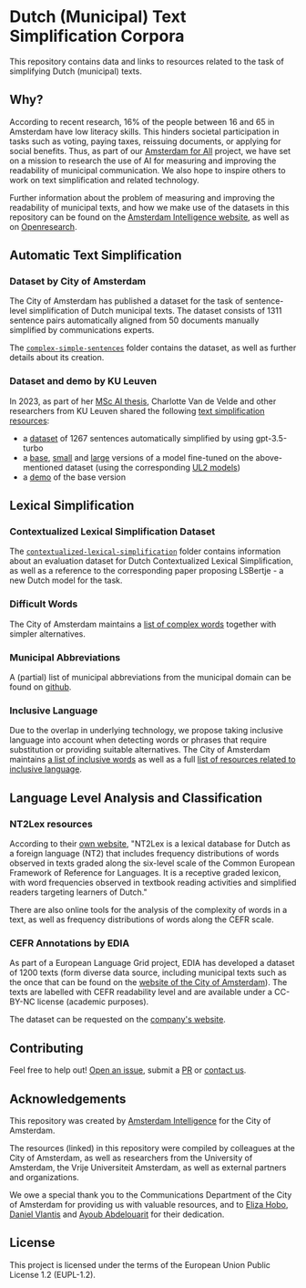 # Dutch (Municipal) Text Simplification Corpora


This repository contains data and links to resources related to the task of simplifying Dutch (municipal) texts.

## Why?
According to recent research, 16% of the people between 16 and 65 in Amsterdam have low literacy skills.
This hinders societal participation in tasks such as voting, paying taxes, reissuing documents, or applying for social benefits.
Thus, as part of our [Amsterdam for All](https://www.amsterdamintelligence.com/projects/amsterdam-for-all) project, we have set on a mission to research the use of AI for measuring and improving the readability of municipal communication. We also hope to inspire others to work on text simplification and related technology.

Further information about the problem of measuring and improving the readability of municipal texts,
and how we make use of the datasets in this repository can be found on the [Amsterdam Intelligence website](https://www.amsterdamintelligence.com/posts/automatically-assessing-and-improving-the-readability-of-municipal-communication),
as well as on [Openresearch](https://openresearch.amsterdam/nl/page/89472/improving-readability).

[//]: # (## Folder Structure)

[//]: # ()
[//]: # (* [`complex-simple-sentences`]&#40;./complex-simple-sentences&#41;: contains an evaluation dataset for the task of sentence-level simplification of Dutch municipal texts )

[//]: # (* [`contextualized-lexical-simplification`]&#40;./contextualized-lexical-simplification&#41;: contains information about an evaluation dataset for Contextualized Lexical Simplification)

[//]: # (* [`resources`]&#40;./resources&#41;: contains various links to resources related to the analysis of text complexity and text simplification in the municipal domain, such as lists of complex words, abbreviations, or other existing corpora)


## Automatic Text Simplification

### Dataset by City of Amsterdam

The City of Amsterdam has published a dataset for the task of sentence-level simplification of Dutch municipal texts.
The dataset consists of 1311 sentence pairs automatically aligned from 50 documents manually simplified by communications experts.

The [`complex-simple-sentences`](./complex-simple-sentences) folder contains the dataset,
as well as further details about its creation.

### Dataset and demo by KU Leuven

In 2023, as part of her [MSc AI thesis](https://clin33.uantwerpen.be/abstract/automatic-sentence-level-simplification-for-dutch/), Charlotte Van de Velde and other researchers from KU Leuven shared the following [text simplification resources](https://huggingface.co/collections/BramVanroy/dutch-simplification-650c7f54a853f6b3f8a25979):
- a [dataset](https://huggingface.co/datasets/BramVanroy/chatgpt-dutch-simplification) of 1267 sentences automatically simplified by using gpt-3.5-turbo
- a [base](https://huggingface.co/BramVanroy/ul2-base-dutch-simplification-mai-2023), [small](https://huggingface.co/BramVanroy/ul2-small-dutch-simplification-mai-2023) and [large](https://huggingface.co/BramVanroy/ul2-large-dutch-simplification-mai-2023) versions of a model fine-tuned on the above-mentioned dataset (using the corresponding [UL2 models](https://huggingface.co/yhavinga))
- a [demo](https://huggingface.co/spaces/BramVanroy/mai-simplification-nl-2023-demo) of the base version

## Lexical Simplification

### Contextualized Lexical Simplification Dataset
The [`contextualized-lexical-simplification`](./contextualized-lexical-simplification) folder contains information about an evaluation dataset for Dutch Contextualized Lexical Simplification,
as well as a reference to the corresponding paper proposing LSBertje - a new Dutch model for the task.

### Difficult Words
The City of Amsterdam maintains a [list of complex words](https://www.amsterdam.nl/schrijfwijzer/moeilijke-woorden/) together with simpler alternatives.

### Municipal Abbreviations
A (partial) list of municipal abbreviations from the municipal domain can be found on [github](https://github.com/Amsterdam/afkortingen).

### Inclusive Language
Due to the overlap in underlying technology, we propose taking inclusive language into account when detecting words or phrases that require substitution or providing suitable alternatives.
The City of Amsterdam maintains [a list of inclusive words](https://www.amsterdam.nl/schrijfwijzer/inclusieve-taal-richtlijnen-tips/inclusieve-woordenlijst/)
as well as a full [list of resources related to inclusive language](https://www.amsterdam.nl/schrijfwijzer/inclusieve-taal-richtlijnen-tips/bronnen-inclusieve-taal/).



## Language Level Analysis and Classification

### NT2Lex resources
According to their [own website](https://cental.uclouvain.be/cefrlex/nt2lex/),
"NT2Lex is a lexical database for Dutch as a foreign language (NT2) that includes frequency distributions of words observed in texts graded along the six-level scale of the Common European Framework of Reference for Languages.
It is a receptive graded lexicon, with word frequencies observed in textbook reading activities and simplified readers targeting learners of Dutch."

There are also online tools for the analysis of the complexity of words in a text, as well as frequency distributions of words along the CEFR scale.


### CEFR Annotations by EDIA
As part of a European Language Grid project, EDIA has developed a dataset of 1200 texts (form diverse data source, including municipal texts such as the once that can be found on the [website of the City of Amsterdam](www.amsterdam.nl)).
The texts are labelled with CEFR readability level and are available under a CC-BY-NC license (academic purposes).

The dataset can be requested on the [company's website](https://www.edia.nl/resources/elg/downloads).



## Contributing

Feel free to help out! [Open an issue](https://github.com/Amsterdam-AI-Team/dutch-municipal-text-simplification/issues), submit a [PR](https://github.com/Amsterdam-AI-Team/dutch-municipal-text-simplification/pulls) or [contact us](https://amsterdamintelligence.com/contact/).


## Acknowledgements

This repository was created by [Amsterdam Intelligence](https://amsterdamintelligence.com/) for the City of Amsterdam.

The resources (linked) in this repository were compiled by colleagues at the City of Amsterdam, as well as researchers from the University of Amsterdam, the Vrije Universiteit Amsterdam, as well as external partners and organizations.

We owe a special thank you to the Communications Department of the City of Amsterdam for providing us with valuable resources, and to [Eliza Hobo](https://www.linkedin.com/in/eliza-hobo-259124145), [Daniel Vlantis](https://www.linkedin.com/in/daniel-v-a60905139/) and [Ayoub Abdelouarit](https://www.linkedin.com/in/ayoub-abdelouarit-185171138/) for their dedication.


## License 

This project is licensed under the terms of the European Union Public License 1.2 (EUPL-1.2).
